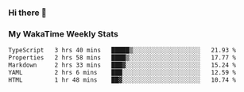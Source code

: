 ### Hi there 👋

<!--
**royschrauwen/royschrauwen** is a ✨ _special_ ✨ repository because its `README.md` (this file) appears on your GitHub profile.

Here are some ideas to get you started:

- 🔭 I’m currently working on ...
- 🌱 I’m currently learning ...
- 👯 I’m looking to collaborate on ...
- 🤔 I’m looking for help with ...
- 💬 Ask me about ...
- 📫 How to reach me: ...
- 😄 Pronouns: ...
- ⚡ Fun fact: ...
-->


### My WakaTime Weekly Stats
<!--START_SECTION:waka-->

```txt
TypeScript   3 hrs 40 mins   █████▒░░░░░░░░░░░░░░░░░░░   21.93 %
Properties   2 hrs 58 mins   ████▒░░░░░░░░░░░░░░░░░░░░   17.77 %
Markdown     2 hrs 33 mins   ███▓░░░░░░░░░░░░░░░░░░░░░   15.24 %
YAML         2 hrs 6 mins    ███░░░░░░░░░░░░░░░░░░░░░░   12.59 %
HTML         1 hr 48 mins    ██▓░░░░░░░░░░░░░░░░░░░░░░   10.74 %
```

<!--END_SECTION:waka-->
